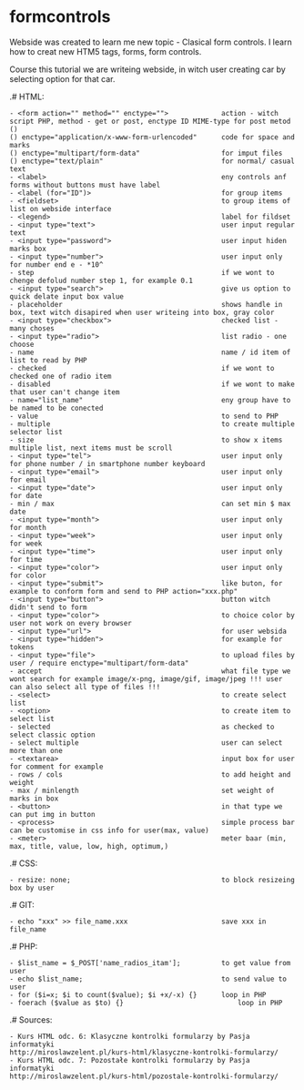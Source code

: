 # formcontrols

Webside was created to learn me new topic - Clasical form controls.
I learn how to creat new HTM5 tags, forms, form controls.

Course this tutorial we are writeing webside, in witch user creating car by selecting option for that car.


.# HTML:

	- <form action="" method="" enctype="">				action - witch script PHP, method - get or post, enctype ID MIME-type for post metod ()
	() enctype="application/x-www-form-urlencoded"		code for space and marks
	() enctype="multipart/form-data"					for imput files
	() enctype="text/plain"								for normal/ casual text	
	- <label>											eny controls anf forms without buttons must have label
	- <label (for="ID")>								for group items
	- <fieldset>										to group items of list on webside interface
	- <legend>											label for fildset
	- <input type="text">								user input regular text
	- <input type="password">							user input hiden marks box
	- <input type="number">								user input only for number end e - *10^
	- step												if we wont to chenge defolud number step 1, for example 0.1
	- <input type="search">								give us option to quick delate input box value
	- placeholder										shows handle in box, text witch disapired when user writeing into box, gray color
	- <input type="checkbox">							checked list - many choses
	- <input type="radio">								list radio - one choose 
	- name												name / id item of list to read by PHP
	- checked											if we wont to checked one of radio item
	- disabled											if we wont to make that user can't change item
	- name="list_name"									eny group have to be named to be conected
	- value												to send to PHP
	- multiple											to create multiple selector list
	- size												to show x items multiple list, next items must be scroll
	- <input type="tel">								user input only for phone number / in smartphone number keyboard
	- <input type="email">								user input only for email
	- <input type="date">								user input only for date
	- min / max											can set min $ max date
	- <input type="month">								user input only for month
	- <input type="week">								user input only for week
	- <input type="time">								user input only for time
	- <input type="color">								user input only for color
	- <input type="submit">								like buton, for example to conform form and send to PHP action="xxx.php"
	- <input type="button">								button witch didn't send to form
	- <input type="color">								to choice color by user not work on every browser
	- <input type="url">								for user websida
	- <input type="hidden">								for example for tokens
	- <input type="file">								to upload files by user / require enctype="multipart/form-data"
	- accept											what file type we wont search for example image/x-png, image/gif, image/jpeg !!! user can also select all type of files !!!
	- <select>											to create select list
	- <option>											to create item to select list
	- selected											as checked to select classic option
	- select multiple									user can select more than one
	- <textarea>										input box for user for comment for example
	- rows / cols										to add height and weight
	- max / minlength									set weight of marks in box
	- <button>											in that type we can put img in button
	- <process>											simple process bar can be customise in css info for user(max, value)
	- <meter>											meter baar (min, max, title, value, low, high, optimum,)
		
.# CSS:

	- resize: none;										to block resizeing box by user
		
.# GIT:
	
	- echo "xxx" >> file_name.xxx						save xxx in file_name
		
.# PHP:
	
	- $list_name = $_POST['name_radios_itam'];			to get value from user
	- echo $list_name;									to send value to user
	- for ($i=x; $i to count($value); $i +x/-x) {}		loop in PHP
	- foerach ($value as $to) {}							loop in PHP
		
.# Sources:

	- Kurs HTML odc. 6: Klasyczne kontrolki formularzy by Pasja informatyki
	http://miroslawzelent.pl/kurs-html/klasyczne-kontrolki-formularzy/
	- Kurs HTML odc. 7: Pozostałe kontrolki formularzy by Pasja informatyki
	http://miroslawzelent.pl/kurs-html/pozostale-kontrolki-formularzy/